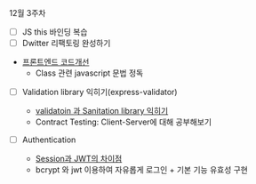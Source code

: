 12월 3주차
- [ ] JS this 바인딩 복습
- [ ] Dwitter 리팩토링 완성하기
-  [프론트엔드 코드개선](https://github.com/Dreamcoding-woong/NodeJS)
    - Class 관련 javascript 문법 정독

- [ ] Validation library 익히기(express-validator)
    - [validatoin 과 Sanitation library 익히기](https://github.com/Sonang-study/Nodejs-Dreamcoding/blob/master/reademeFiles/woong/Dwitter.md)
    - Contract Testing: Client-Server에 대해 공부해보기

- [ ] Authentication
    - [Session과 JWT의 차이점](https://github.com/Sonang-study/Nodejs-Dreamcoding/blob/master/reademeFiles/woong/SessionJWT.md)
    - bcrypt 와 jwt 이용하여 자유롭게 로그인 + 기본 기능 유효성 구현
